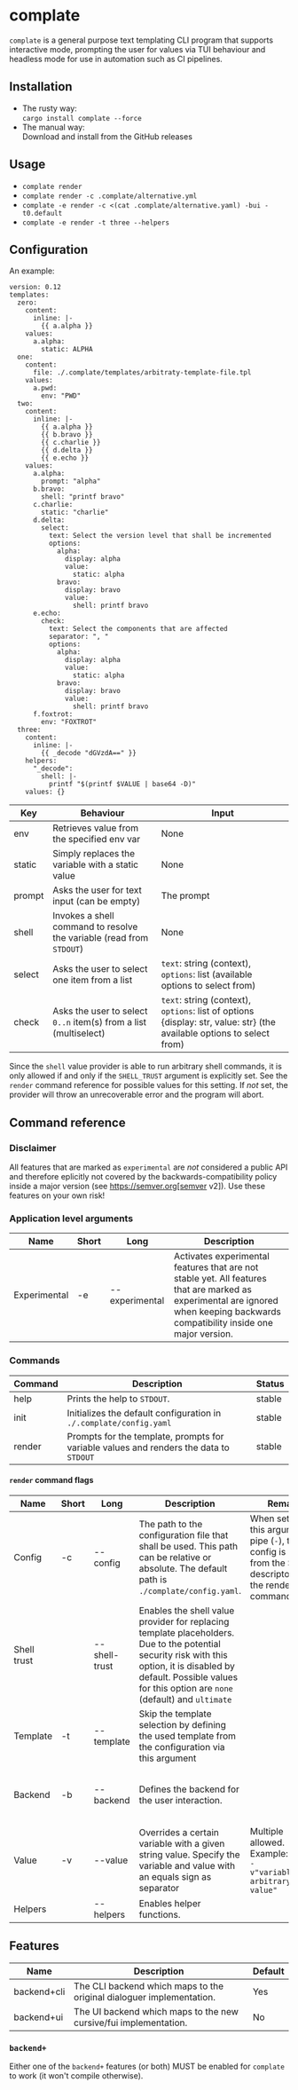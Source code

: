 # complate

`complate` is a general purpose text templating CLI program that supports interactive mode, prompting the user for values via TUI behaviour and headless mode for use in automation such as CI pipelines.

## Installation

* The rusty way:\
`cargo install complate --force`
* The manual way:\
Download and install from the GitHub releases


## Usage

* `complate render`
* `complate render -c .complate/alternative.yml`
* `complate -e render -c <(cat .complate/alternative.yaml) -bui -t0.default`
* `complate -e render -t three --helpers`

## Configuration

An example:

```
version: 0.12
templates:
  zero:
    content:
      inline: |-
        {{ a.alpha }}
    values:
      a.alpha:
        static: ALPHA
  one:
    content:
      file: ./.complate/templates/arbitraty-template-file.tpl
    values:
      a.pwd:
        env: "PWD"
  two:
    content:
      inline: |-
        {{ a.alpha }}
        {{ b.bravo }}
        {{ c.charlie }}
        {{ d.delta }}
        {{ e.echo }}
    values:
      a.alpha:
        prompt: "alpha"
      b.bravo:
        shell: "printf bravo"
      c.charlie:
        static: "charlie"
      d.delta:
        select:
          text: Select the version level that shall be incremented
          options:
            alpha:
              display: alpha
              value:
                static: alpha
            bravo:
              display: bravo
              value:
                shell: printf bravo
      e.echo:
        check:
          text: Select the components that are affected
          separator: ", "
          options:
            alpha:
              display: alpha
              value:
                static: alpha
            bravo:
              display: bravo
              value:
                shell: printf bravo
      f.foxtrot:
        env: "FOXTROT"
  three:
    content:
      inline: |-
        {{ _decode "dGVzdA==" }}
    helpers:
      "_decode":
        shell: |-
          printf "$(printf $VALUE | base64 -D)"
    values: {}

```

| Key    | Behaviour                                                            | Input                                                                                                                  |
| ------ | -------------------------------------------------------------------- | ---------------------------------------------------------------------------------------------------------------------- |
| env    | Retrieves value from the specified env var                           | None                                                                                                                   |
| static | Simply replaces the variable with a static value                     | None                                                                                                                   |
| prompt | Asks the user for text input (can be empty)                          | The prompt                                                                                                             |
| shell  | Invokes a shell command to resolve the variable (read from `STDOUT`) | None                                                                                                                   |
| select | Asks the user to select one item from a list                         | `text`: string (context), `options`: list (available options to select from)                                           |
| check  | Asks the user to select `0..n` item(s) from a list (multiselect)     | `text`: string (context), `options`: list of options {display: str, value: str} (the available options to select from) |

Since the `shell` value provider is able to run arbitrary shell commands, it is only allowed if and only if the `SHELL_TRUST` argument is explicitly set. See the `render` command reference for possible values for this setting. If *not* set, the provider will throw an unrecoverable error and the program will abort.

## Command reference

### Disclaimer

All features that are marked as `experimental` are _not_ considered a public API and therefore eplicitly not covered by the backwards-compatibility policy inside a major version (see https://semver.org[semver v2]). Use these features on your own risk!

### Application level arguments

| Name         | Short | Long           | Description                                                                                                                                                                      |
| ------------ | ----- | -------------- | -------------------------------------------------------------------------------------------------------------------------------------------------------------------------------- |
| Experimental | -e    | --experimental | Activates experimental features that are not stable yet. All features that are marked as experimental are ignored when keeping backwards compatibility inside one major version. |

### Commands

| Command | Description                                                                            | Status |
| ------- | -------------------------------------------------------------------------------------- | ------ |
| help    | Prints the help to `STDOUT`.                                                           | stable |
| init    | Initializes the default configuration in `./.complate/config.yaml`                     | stable |
| render  | Prompts for the template, prompts for variable values and renders the data to `STDOUT` | stable |

#### `render` command flags

| Name        | Short | Long          | Description                                                                                                                                                                                                               | Remark                                                                                                          | Status                                                                                           |
| ----------- | ----- | ------------- | ------------------------------------------------------------------------------------------------------------------------------------------------------------------------------------------------------------------------- | --------------------------------------------------------------------------------------------------------------- | ------------------------------------------------------------------------------------------------ |
| Config      | -c    | --config      | The path to the configuration file that shall be used. This path can be relative or absolute. The default path is `./complate/config.yaml`.                                                                               | When setting this argument to pipe (`-`), the config is parsed from the STDIN descriptor to the render command. | stable for file path, experimental for STDIN descriptor. Pipe is only supported for `UI` backend |
| Shell trust |       | --shell-trust | Enables the shell value provider for replacing template placeholders. Due to the potential security risk with this option, it is disabled by default. Possible values for this option are `none` (default) and `ultimate` |                                                                                                                 | stable                                                                                           |
| Template    | -t    | --template    | Skip the template selection by defining the used template from the configuration via this argument                                                                                                                        |                                                                                                                 | stable                                                                                           |
| Backend     | -b    | --backend     | Defines the backend for the user interaction.                                                                                                                                                                             |                                                                                                                 | `CLI` is stable. `UI` is experimental (feature = "backend+ui").                                  |
| Value       | -v    | --value       | Overrides a certain variable with a given string value. Specify the variable and value with an equals sign as separator                                                                                                   | Multiple allowed. Example: <br/> `-v"variable=some arbitrary value"`                                            | experimental                                                                                     |
| Helpers     |       | --helpers     | Enables helper functions.                                                                                                                                                                                                 |                                                                                                                 | experimental                                                                                     |

## Features

| Name        | Description                                                          | Default |
| ----------- | -------------------------------------------------------------------- | ------- |
| backend+cli | The CLI backend which maps to the original dialoguer implementation. | Yes     |
| backend+ui  | The UI backend which maps to the new cursive/fui implementation.     | No      |

### `backend+`

Either one of the `backend+` features (or both) MUST be enabled for `complate` to work (it won't compile otherwise).
